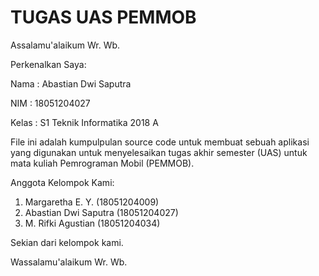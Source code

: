 # TUGAS UAS PEMMOB

Assalamu'alaikum Wr. Wb.

Perkenalkan Saya:

Nama  : Abastian Dwi Saputra

NIM   : 18051204027

Kelas : S1 Teknik Informatika 2018 A

File ini adalah kumpulpulan source code untuk membuat sebuah aplikasi yang digunakan untuk menyelesaikan tugas akhir semester (UAS) untuk mata kuliah Pemrograman Mobil (PEMMOB).

Anggota Kelompok Kami:
1. Margaretha E. Y. (18051204009)
2. Abastian Dwi Saputra (18051204027)
3. M. Rifki Agustian (18051204034)

Sekian dari kelompok kami.

Wassalamu'alaikum Wr. Wb.
